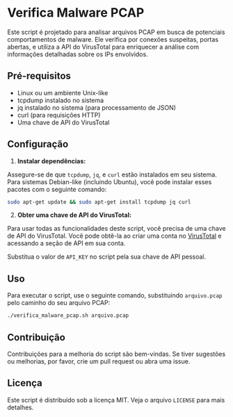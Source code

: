
# Verifica Malware PCAP

Este script é projetado para analisar arquivos PCAP em busca de potenciais comportamentos de malware. Ele verifica por conexões suspeitas, portas abertas, e utiliza a API do VirusTotal para enriquecer a análise com informações detalhadas sobre os IPs envolvidos.

## Pré-requisitos

- Linux ou um ambiente Unix-like
- tcpdump instalado no sistema
- jq instalado no sistema (para processamento de JSON)
- curl (para requisições HTTP)
- Uma chave de API do VirusTotal

## Configuração

1. **Instalar dependências:**

Assegure-se de que `tcpdump`, `jq`, e `curl` estão instalados em seu sistema. Para sistemas Debian-like (incluindo Ubuntu), você pode instalar esses pacotes com o seguinte comando:

```bash
sudo apt-get update && sudo apt-get install tcpdump jq curl
```

2. **Obter uma chave de API do VirusTotal:**

Para usar todas as funcionalidades deste script, você precisa de uma chave de API do VirusTotal. Você pode obtê-la ao criar uma conta no [VirusTotal](https://www.virustotal.com/gui/home/upload) e acessando a seção de API em sua conta.

Substitua o valor de `API_KEY` no script pela sua chave de API pessoal.

## Uso

Para executar o script, use o seguinte comando, substituindo `arquivo.pcap` pelo caminho do seu arquivo PCAP:

```bash
./verifica_malware_pcap.sh arquivo.pcap
```

## Contribuição

Contribuições para a melhoria do script são bem-vindas. Se tiver sugestões ou melhorias, por favor, crie um pull request ou abra uma issue.

## Licença

Este script é distribuído sob a licença MIT. Veja o arquivo `LICENSE` para mais detalhes.

